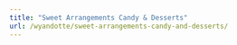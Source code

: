 ```yaml
---
title: "Sweet Arrangements Candy & Desserts"
url: /wyandotte/sweet-arrangements-candy-and-desserts/
---
```


